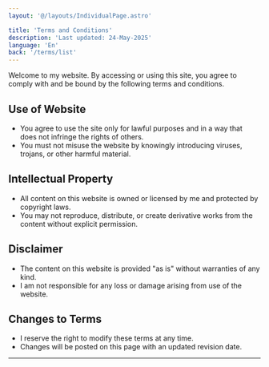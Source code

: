 ```yaml
---
layout: '@/layouts/IndividualPage.astro'

title: 'Terms and Conditions'
description: 'Last updated: 24-May-2025'
language: 'En'
back: '/terms/list'
---
```


Welcome to my website. By accessing or using this site, you agree to comply with and be bound by the following terms and conditions.

## Use of Website
- You agree to use the site only for lawful purposes and in a way that does not infringe the rights of others.
- You must not misuse the website by knowingly introducing viruses, trojans, or other harmful material.

## Intellectual Property
- All content on this website is owned or licensed by me and protected by copyright laws.
- You may not reproduce, distribute, or create derivative works from the content without explicit permission.

## Disclaimer
- The content on this website is provided "as is" without warranties of any kind.
- I am not responsible for any loss or damage arising from use of the website.

## Changes to Terms
- I reserve the right to modify these terms at any time.
- Changes will be posted on this page with an updated revision date.

---
